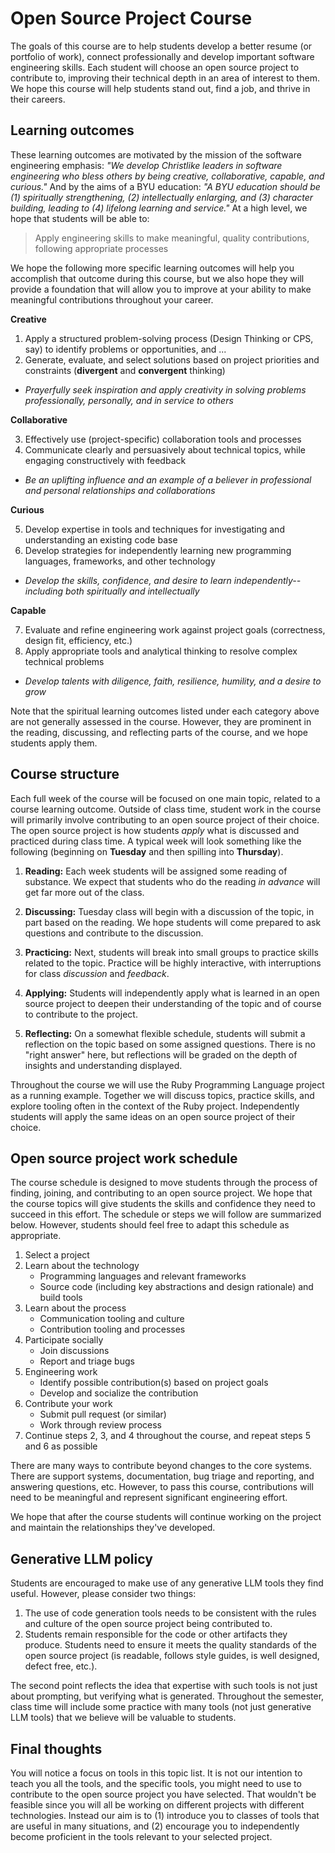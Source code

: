# Open Source Project Course

The goals of this course are to help students develop a better resume (or portfolio of work), connect professionally and develop important software engineering skills. Each student will choose an open source project to contribute to, improving their technical depth in an area of interest to them. We hope this course will help students stand out, find a job, and thrive in their careers.

## Learning outcomes

These learning outcomes are motivated by the mission of the software engineering emphasis: *"We develop Christlike leaders in software engineering who bless others by being creative, collaborative, capable, and curious."* And by the aims of a BYU education: *"A BYU education should be (1) spiritually strengthening, (2) intellectually enlarging, and (3) character building, leading to (4) lifelong learning and service."* At a high level, we hope that students will be able to:

> Apply engineering skills to make meaningful, quality contributions, following appropriate processes

We hope the following more specific learning outcomes will help you accomplish that outcome during this course, but we also hope they will provide a foundation that will allow you to improve at your ability to make meaningful contributions throughout your career. 

**Creative**

1. Apply a structured problem-solving process (Design Thinking or CPS, say) to identify problems or opportunities, and ...
2. Generate, evaluate, and select solutions based on project priorities and constraints (**divergent** and **convergent** thinking)

* *Prayerfully seek inspiration and apply creativity in solving problems professionally, personally, and in service to others* 

**Collaborative**

3. Effectively use (project-specific) collaboration tools and processes
4. Communicate clearly and persuasively about technical topics, while engaging constructively with feedback 

* *Be an uplifting influence and an example of a believer in professional and personal relationships and collaborations*

**Curious**

5. Develop expertise in tools and techniques for investigating and understanding an existing code base
6. Develop strategies for independently learning new programming languages, frameworks, and other technology

* *Develop the skills, confidence, and desire to learn independently--including both spiritually and intellectually*

**Capable**

7. Evaluate and refine engineering work against project goals (correctness, design fit, efficiency, etc.)
8. Apply appropriate tools and analytical thinking to resolve complex technical problems

* *Develop talents with diligence, faith, resilience, humility, and a desire to grow*

Note that the spiritual learning outcomes listed under each category above are not generally assessed in the course. However, they are prominent in the reading, discussing, and reflecting parts of the course, and we hope students apply them.

## Course structure

Each full week of the course will be focused on one main topic, related to a course learning outcome. Outside of class time, student work in the course will primarily involve contributing to an open source project of their choice. The open source project is how students *apply* what is discussed and practiced during class time. A typical week will look something like the following (beginning on **Tuesday** and then spilling into **Thursday**).

1. **Reading:** Each week students will be assigned some reading of substance. We expect that students who do the reading *in advance* will get far more out of the class.

2. **Discussing:** Tuesday class will begin with a discussion of the topic, in part based on the reading. We hope students will come prepared to ask questions and contribute to the discussion.

3. **Practicing:** Next, students will break into small groups to practice skills related to the topic. Practice will be highly interactive, with interruptions for class *discussion* and *feedback*.

4. **Applying:** Students will independently apply what is learned in an open source project to deepen their understanding of the topic and of course to contribute to the project.

5. **Reflecting:** On a somewhat flexible schedule, students will submit a reflection on the topic based on some assigned questions. There is no "right answer" here, but reflections will be graded on the depth of insights and understanding displayed.

Throughout the course we will use the Ruby Programming Language project as a running example. Together we will discuss topics, practice skills, and explore tooling often in the context of the Ruby project. Independently students will apply the same ideas on an open source project of their choice.

## Open source project work schedule

The course schedule is designed to move students through the process of finding, joining, and contributing to an open source project. We hope that the course topics will give students the skills and confidence they need to succeed in this effort. The schedule or steps we will follow are summarized below. However, students should feel free to adapt this schedule as appropriate.

1. Select a project
2. Learn about the technology
    * Programming languages and relevant frameworks
    * Source code (including key abstractions and design rationale) and build tools
3. Learn about the process
    * Communication tooling and culture
    * Contribution tooling and processes
4. Participate socially
    * Join discussions
    * Report and triage bugs
5. Engineering work
    * Identify possible contribution(s) based on project goals
    * Develop and socialize the contribution
6. Contribute your work
    * Submit pull request (or similar)
    * Work through review process
7. Continue steps 2, 3, and 4 throughout the course, and repeat steps 5 and 6 as possible

There are many ways to contribute beyond changes to the core systems. There are support systems, documentation, bug triage and reporting, and answering questions, etc. However, to pass this course, contributions will need to be meaningful and represent significant engineering effort.

We hope that after the course students will continue working on the project and maintain the relationships they've developed.

## Generative LLM policy

Students are encouraged to make use of any generative LLM tools they find useful. However, please consider two things:

1. The use of code generation tools needs to be consistent with the rules and culture of the open source project being contributed to. 
2. Students remain responsible for the code or other artifacts they produce. Students need to ensure it meets the quality standards of the open source project (is readable, follows style guides, is well designed, defect free, etc.).

The second point reflects the idea that expertise with such tools is not just about prompting, but verifying what is generated. Throughout the semester, class time will include some practice with many tools (not just generative LLM tools) that we believe will be valuable to students.

## Final thoughts

You will notice a focus on tools in this topic list. It is not our intention to teach you all the tools, and the specific tools, you might need to use to contribute to the open source project you have selected. That wouldn't be feasible since you will all be working on different projects with different technologies. Instead our aim is to (1) introduce you to classes of tools that are useful in many situations, and (2) encourage you to independently become proficient in the tools relevant to your selected project.
